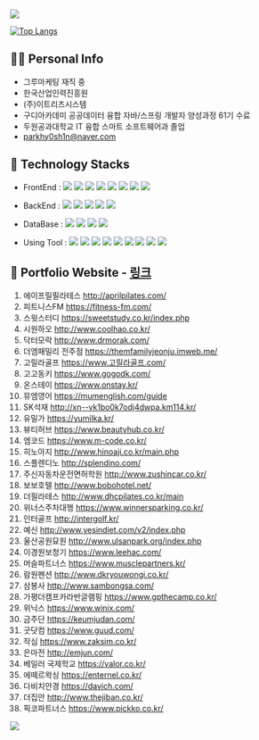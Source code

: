 ### 
<img src="https://capsule-render.vercel.app/api?type=waving&height=300&color=gradient&text=Welcom%20to%20MIN%20GitHub" />

[![Top Langs](https://github-readme-stats.vercel.app/api/top-langs/?username=parkhy0sh1n&theme=merko)](https://github.com/anuraghazra/github-readme-stats)

## 🙋‍♂️ Personal Info
- 그루마케팅 재직 중
- 한국산업인력진흥원
- (주)이트리즈시스템 
- 구디아카데미 공공데이터 융합 자바/스프링 개발자 양성과정 61기 수료
- 두원공과대학교 IT 융합 스마트 소프트웨어과 졸업
- parkhy0sh1n@naver.com

## 🔨 Technology Stacks
- FrontEnd : <span><img src="https://img.shields.io/badge/HTML-e34f26?style=flat&logo=html5&logoColor=white"/></span>
<span><img src="https://img.shields.io/badge/CSS-1572b6?style=flat&logo=css3&logoColor=white"/></span>
<span><img src="https://img.shields.io/badge/Sass-cc6699?style=flat&logo=sass&logoColor=white"/></span>
<span><img src="https://img.shields.io/badge/JavaScript-dbab09?style=flat&logo=javascript&logoColor=white"/></span>
<span><img src="https://img.shields.io/badge/jQuery-0769ad?style=flat&logo=jquery&logoColor=white"/></span>
<span><img src="https://img.shields.io/badge/Vue.js-4FC08D?style=flat-square&logo=Vue.js&logoColor=white"/></span>
<span><img src="https://img.shields.io/badge/React-61DAFB?style=flat-square&logo=react&logoColor=white"/></span>
<span><img src="https://img.shields.io/badge/Bootstrap-7952B3?style=flat&logo=bootstrap&logoColor=white"/></span>

- BackEnd : <span><img src="https://img.shields.io/badge/Java-007396?style=flat-square&logo=java&logoColor=white"/></span>
<span><img src="https://img.shields.io/badge/Spring-6DB33F?style=flat-square&logo=spring&logoColor=white"/></span>
<span><img src="https://img.shields.io/badge/JSON-000000?style=flat-square&logo=json&logoColor=white"/></span>
<span><img src="https://img.shields.io/badge/Node.js-339933?style=flat-square&logo=nodedotjs&logoColor=white"/></span>
<span><img src="https://img.shields.io/badge/php-777BB4?style=flat-square&logo=php&logoColor=white"/></span>

- DataBase : <span><img src="https://img.shields.io/badge/ORACLE-F80000?style=flat-square&logo=oracle&logoColor=white"/></span>
<span><img src="https://img.shields.io/badge/MySQL-4479A1?style=flat-square&logo=MySQL&logoColor=white"/></span>
<span><img src="https://img.shields.io/badge/MariaDB-003545?style=flat-square&logo=mariaDB&logoColor=white"/></span>
<span><img src="https://img.shields.io/badge/MongoDB-47A248?style=flat-square&logo=mongodb&logoColor=white"/></span>

- Using Tool : <span><img src="https://img.shields.io/badge/Eclipse%20IDE-2C2255?style=flat-square&logo=eclipseide&logoColor=white"/></span>
<span><img src="https://img.shields.io/badge/Visual Studio Code-007ACC?style=flat-square&logo=Visual Studio Code&logoColor=white"/></span>
<span><img src="https://img.shields.io/badge/Figma-F24E1E?style=flat-square&logo=figma&logoColor=white"/></span>
<span><img src="https://img.shields.io/badge/Adobe Photoshop-31A8FF?style=flat-square&logo=adobephotoshop&logoColor=white"/></span>
<span><img src="https://img.shields.io/badge/Adobe Illustrator-FF9A00?style=flat-square&logo=adobeillustrator&logoColor=white"/></span>
<span><img src="https://img.shields.io/badge/Postman-FF6C37?style=flat-square&logo=postman&logoColor=white"/></span>
<span><img src="https://img.shields.io/badge/Blender-E87D0D?style=flat-square&logo=blender&logoColor=white"/></span>
<span><img src="https://img.shields.io/badge/Docker-2496ED?style=flat&logo=docker&logoColor=white"/></span>
<span><img src="https://img.shields.io/badge/GitHub-181717?style=flat&logo=github&logoColor=white"/></span>


## 📝 Portfolio Website - <a href="https://parkhy0sh1n.github.io/Portfolio/">링크</a>
1. 에이프릴필라테스
http://aprilpilates.com/
2. 피트니스FM
https://fitness-fm.com/
3. 스윗스터디
https://sweetstudy.co.kr/index.php
4. 시원하오
http://www.coolhao.co.kr/
5. 닥터모락
http://www.drmorak.com/
6. 더엠패밀리 전주점
https://themfamilyjeonju.imweb.me/
7. 고릴라골프
https://www.고릴라골프.com/
8. 고고동키
https://www.gogodk.com/
9. 온스테이
https://www.onstay.kr/
10. 뮤엠영어
https://mumenglish.com/guide
11. SK석재
http://xn--vk1bo0k7odj4dwpa.km114.kr/
12. 유밀가
https://yumilka.kr/
13. 뷰티허브 
https://www.beautyhub.co.kr/
14. 엠코드
https://www.m-code.co.kr/
15. 히노아지
http://www.hinoaji.co.kr/main.php
16. 스플렌디노
http://splendino.com/
17. 주신자동차운전면허학원
http://www.zushincar.co.kr/
18. 보보호텔
http://www.bobohotel.net/
19. 더필라테스
http://www.dhcpilates.co.kr/main
20. 위너스주차대행
https://www.winnersparking.co.kr/
21. 인터골프
http://intergolf.kr/
22. 예신
http://www.yesindiet.com/v2/index.php
23. 울산공원묘원
http://www.ulsanpark.org/index.php
24. 이경원보청기
https://www.leehac.com/
25. 머슬파트너스
https://www.musclepartners.kr/
26. 람원펜션
http://www.dkryouwongi.co.kr/
27. 삼봉사
http://www.sambongsa.com/
28. 가평더캠프카라반글램핑
https://www.gpthecamp.co.kr/
29. 위닉스
https://www.winix.com/
30. 금주단
https://keumjudan.com/
31. 굿닷컴
https://www.guud.com/
32. 작심
https://www.zaksim.co.kr/
33. 은마전
http://emjun.com/
34. 베일러 국제학교
https://valor.co.kr/
35. 에떼르왁싱
https://enternel.co.kr/
36. 다비치안경
https://davich.com/
37. 더집안
http://www.thejiban.co.kr/
38. 픽코파트너스
https://www.pickko.co.kr/
<img src="https://capsule-render.vercel.app/api?type=waving&height=180&color=gradient&text=Thank%20you%20for%20visiting&section=footer" />

